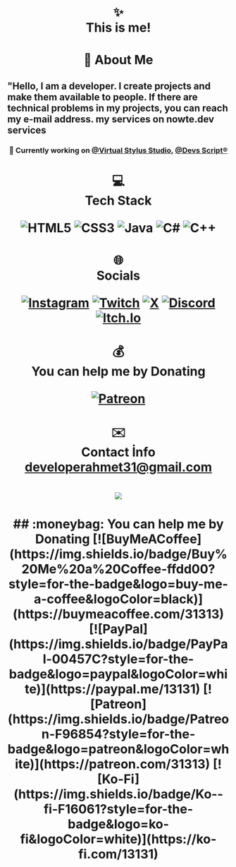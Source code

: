 <h1 align="center">✨ <br> This is me! <br></h1>
<h1 align="center">💫 About Me 
<h2 text-size="10px">
 "Hello, I am a developer. I create projects and make them available to people. If there are technical problems in my projects, you can reach my e-mail address.  my services on nowte.dev services<br>
 
</h2>

</h1>

<h3 align="center">🔭 Currently working on <a href="https://github.com/Virtual-Stylus" style="text-align:center">@Virtual Stylus Studio</a>, <a href="https://github.com/Devs-Script" style="text-align:center">@Devs Script®</a></h3>

<h1 align="center">💻 <br>Tech Stack <br> 

![HTML5](https://img.shields.io/badge/html5-%23E34F26.svg?style=for-the-badge&logo=html5&logoColor=white)
![CSS3](https://img.shields.io/badge/css3-blue.svg?style=for-the-badge&logo=CSS3&logoColor=white)
![Java](https://img.shields.io/badge/java-%23ED8B00.svg?style=for-the-badge&logo=openjdk&logoColor=white) 
![C#](https://img.shields.io/badge/c%23-%23239120.svg?style=for-the-badge&logo=csharp&logoColor=white) 
![C++](https://img.shields.io/badge/c++-%2300599C.svg?style=for-the-badge&logo=c%2B%2B&logoColor=white)


</h1>

<h1 align="center">🌐 <br> Socials <br> 
 
[![Instagram](https://img.shields.io/badge/Instagram-%23E4405F.svg?logo=Instagram&logoColor=white)](https://instagram.com/) 
[![Twitch](https://img.shields.io/badge/Twitch-%239146FF.svg?logo=Twitch&logoColor=white)](https://twitch.tv/ahm3txy) 
[![X](https://img.shields.io/badge/X-black.svg?logo=X&logoColor=white)](https://twitter.com/aahmetemnayydin) 
[![Discord](https://img.shields.io/badge/Discord-black.svg?logo=discord&logoColor=white)](none) 
[![Itch.Io](https://img.shields.io/badge/Itch.io-250,%2092,%2092?logo=itch.io&logoColor=white)](https://ahm3txy.itch.io/)
 
</h1>

<h1 align="center">💰 <br> You can help me by Donating <br>   
  
  [![Patreon](https://img.shields.io/badge/Patreon-F96854?style=for-the-badge&logo=patreon&logoColor=white)](https://patreon.com/nowte) 
  
</h1>
<h1 align="center">✉️ <br> Contact İnfo <br>   
 <a href="mailto:developerahmet31@gmail.com">developerahmet31@gmail.com</a>
</h1>
   
<h1 align="center">

  [![](https://visitcount.itsvg.in/api?id=aahmeteminaydin&icon=0&color=0)](https://visitcount.itsvg.in)
  
</h1>
<h1 align="center">
 ## :moneybag: You can help me by Donating
 [![BuyMeACoffee](https://img.shields.io/badge/Buy%20Me%20a%20Coffee-ffdd00?style=for-the-badge&logo=buy-me-a-coffee&logoColor=black)](https://buymeacoffee.com/31313) [![PayPal](https://img.shields.io/badge/PayPal-00457C?style=for-the-badge&logo=paypal&logoColor=white)](https://paypal.me/13131) [![Patreon](https://img.shields.io/badge/Patreon-F96854?style=for-the-badge&logo=patreon&logoColor=white)](https://patreon.com/31313) [![Ko-Fi](https://img.shields.io/badge/Ko--fi-F16061?style=for-the-badge&logo=ko-fi&logoColor=white)](https://ko-fi.com/13131) 
 </h1>
